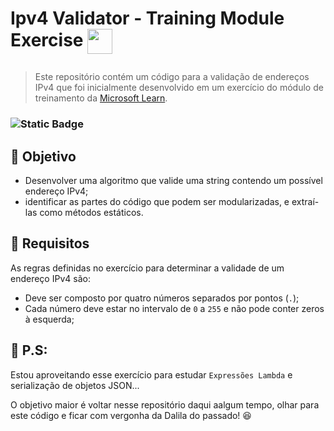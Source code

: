 # <p> Ipv4 Validator - Training Module Exercise  <img src="https://cdn.jsdelivr.net/gh/devicons/devicon@latest/icons/csharp/csharp-original.svg" style="width: 40px; height: 40px; vertical-align: middle" /></p>

 
> Este repositório contém um código para a validação de endereços IPv4 que foi inicialmente desenvolvido em um exercício do módulo de treinamento da [Microsoft Learn](https://learn.microsoft.com/).


 ### ![Static Badge](https://img.shields.io/badge/status-em_desenvolvimento-cyan)


## :dart: Objetivo

- Desenvolver uma algoritmo que valide uma string contendo um possível endereço IPv4;
- identificar as partes do código que podem ser modularizadas, e extraí-las como métodos estáticos.


## :wrench: Requisitos

 As regras definidas no exercício para determinar a validade de um endereço IPv4 são:  

- Deve ser composto por quatro números separados por pontos (`.`);  
- Cada número deve estar no intervalo de `0` a `255` e não pode conter zeros à esquerda;  



## :eyes: P.S: 


Estou aproveitando esse exercício para estudar `Expressões Lambda` e serialização de objetos JSON...

O objetivo maior é voltar nesse repositório daqui aalgum tempo, olhar para este código e ficar com vergonha da Dalila do passado!  😆






